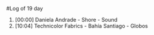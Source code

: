#Log of 19 day

1. [00:00] Daniela Andrade - Shore - Sound
1. [10:04] Technicolor Fabrics - Bahía Santiago - Globos
